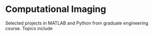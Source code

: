 # Computational Imaging
Selected projects in MATLAB and Python from graduate engineering course. Topics include 
